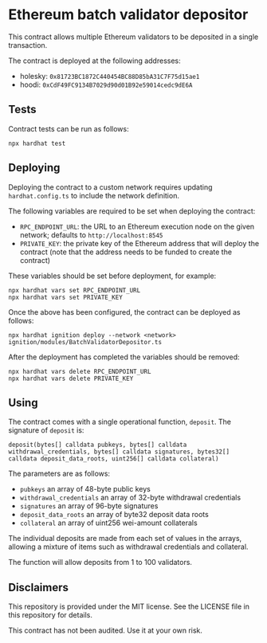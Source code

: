 # Ethereum batch validator depositor

This contract allows multiple Ethereum validators to be deposited in a single transaction.

The contract is deployed at the following addresses:

- holesky: `0x81723BC1872C440454BC88D85bA31C7F75d15ae1`
- hoodi: `0xCdF49FC9134B7029d90d01B92e59014cedc9dE6A`

## Tests

Contract tests can be run as follows:

```shell
npx hardhat test
```

## Deploying

Deploying the contract to a custom network requires updating `hardhat.config.ts` to include the network definition.

The following variables are required to be set when deploying the contract:

- `RPC_ENDPOINT_URL`: the URL to an Ethereum execution node on the given network; defaults to `http://localhost:8545`
- `PRIVATE_KEY`: the private key of the Ethereum address that will deploy the contract (note that the address needs to be funded to create the contract)

These variables should be set before deployment, for example:

```shell
npx hardhat vars set RPC_ENDPOINT_URL
npx hardhat vars set PRIVATE_KEY
```

Once the above has been configured, the contract can be deployed as follows:

```shell
npx hardhat ignition deploy --network <network> ignition/modules/BatchValidatorDepositor.ts
```

After the deployment has completed the variables should be removed:

```shell
npx hardhat vars delete RPC_ENDPOINT_URL
npx hardhat vars delete PRIVATE_KEY
```


## Using

The contract comes with a single operational function, `deposit`.  The signature of `deposit` is:

```solidity
deposit(bytes[] calldata pubkeys, bytes[] calldata withdrawal_credentials, bytes[] calldata signatures, bytes32[] calldata deposit_data_roots, uint256[] calldata collateral)
```

The parameters are as follows:

- `pubkeys` an array of 48-byte public keys
- `withdrawal_credentials` an array of 32-byte withdrawal credentials
- `signatures` an array of 96-byte signatures
- `deposit_data_roots` an array of byte32 deposit data roots
- `collateral` an array of uint256 wei-amount collaterals

The individual deposits are made from each set of values in the arrays, allowing a mixture of items such as withdrawal credentials and collateral.

The function will allow deposits from 1 to 100 validators.

## Disclaimers

This repository is provided under the MIT license.  See the LICENSE file in this repository for details.

This contract has not been audited.  Use it at your own risk.  
